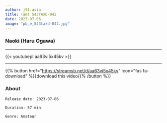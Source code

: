 ```yaml
---
author: j91.asia
title: (am) 543TAXD-042
date: 2023-07-06
image: "pb_e_543taxd-042.jpg"
---
```


### Naoki (Haru Ogawa)
___

{{< youtubepl aa63vi5x45kv >}}
___

{{% button href="https://streamsb.net/d/aa63vi5x45kv" icon="fas fa-download" %}}download this video{{% /button %}}
### About

`Release date: 2023-07-06`

`Duration: 57 min`

`Genre:	Amateur`